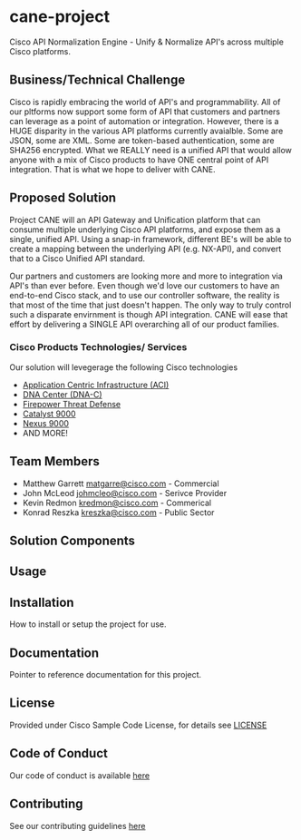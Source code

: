 # cane-project

Cisco API Normalization Engine - Unify & Normalize API's across multiple Cisco platforms.


## Business/Technical Challenge

Cisco is rapidly embracing the world of API's and programmability. All of our pltforms now support some form of API that customers and partners can leverage as a point of automation or integration. However, there is a HUGE disparity in the various API platforms currently avaialble. Some are JSON, some are XML. Some are token-based authentication, some are SHA256 encrypted. What we REALLY need is a unified API that would allow anyone with a mix of Cisco products to have ONE central point of API integration. That is what we hope to deliver with CANE.

## Proposed Solution


Project CANE will an API Gateway and Unification platform that can consume multiple underlying Cisco API platforms, and expose them as a single, unified API. Using a snap-in framework, different BE's will be able to create a mapping between the underlying API (e.g. NX-API), and convert that to a Cisco Unified API standard.

Our partners and customers are looking more and more to integration via API's than ever before. Even though we'd love our customers to have an end-to-end Cisco stack, and to use our controller software, the reality is that most of the time that just doesn't happen. The only way to truly control such a disparate envirnment is though API integration. CANE will ease that effort by delivering a SINGLE API overarching all of our product families.


### Cisco Products Technologies/ Services

Our solution will levegerage the following Cisco technologies

* [Application Centric Infrastructure (ACI)](http://cisco.com/go/aci)
* [DNA Center (DNA-C)](http://cisco.com/go/dna)
* [Firepower Threat Defense](http://cisco.com/go/security)
* [Catalyst 9000](http://cisco.com/go/catalyst)
* [Nexus 9000](http://cisco.com/go/nexus)
* AND MORE!

## Team Members


* Matthew Garrett <matgarre@cisco.com> - Commercial
* John McLeod <johmcleo@cisco.com> - Serivce Provider
* Kevin Redmon <kredmon@cisco.com> - Commerical
* Konrad Reszka <kreszka@cisco.com> - Public Sector


## Solution Components


<!-- This does not need to be completed during the initial submission phase  

Provide a brief overview of the components involved with this project. e.g Python /  -->


## Usage

<!-- This does not need to be completed during the initial submission phase  

Provide a brief overview of how to use the solution  -->



## Installation

How to install or setup the project for use.


## Documentation

Pointer to reference documentation for this project.


## License

Provided under Cisco Sample Code License, for details see [LICENSE](./LICENSE.md)

## Code of Conduct

Our code of conduct is available [here](./CODE_OF_CONDUCT.md)

## Contributing

See our contributing guidelines [here](./CONTRIBUTING.md)
